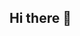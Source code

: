 ## Hi there 👋

<!--
**rajat-chandel/rajat-chandel** is a ✨ _special_ ✨ repository because its `README.md` (this file) appears on your GitHub profile.

Here are some ideas to get you started:

- 🔭 I’m currently working on ...
- 🌱 I’m currently learning ...
- 👯 I’m looking to collaborate on ...
- 🤔 I’m looking for help with ...
- 💬 Ask me about ...
- 📫 How to reach me: ...
[![X](https://img.shields.io/badge/X-000000?style=for-the-badge&logo=x&logoColor=white)](https://x.com/yourusername)
- 😄 Pronouns: ...
- ⚡ Fun fact: ...
-->
